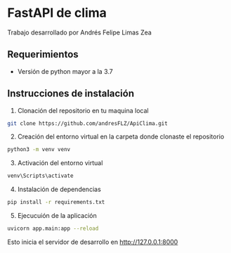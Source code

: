 # FastAPI de clima

Trabajo desarrollado por Andrés Felipe Limas Zea

## Requerimientos

* Versión de python mayor a la 3.7

## Instrucciones de instalación

1. Clonación del repositorio en tu maquina local

```bash
git clone https://github.com/andresFLZ/ApiClima.git
```

2. Creación del entorno virtual en la carpeta donde clonaste el repositorio

```bash
python3 -m venv venv
```

3. Activación del entorno virtual

```bash
venv\Scripts\activate
```

4. Instalación de dependencias

```bash
pip install -r requirements.txt

```

5. Ejecucuión de la aplicación

```bash
uvicorn app.main:app --reload
```

Esto inicia el servidor de desarrollo en http://127.0.0.1:8000
